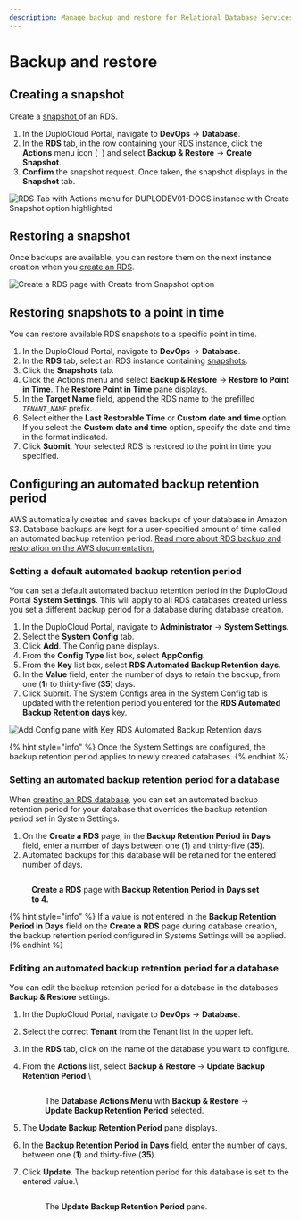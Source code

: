 ```yaml
---
description: Manage backup and restore for Relational Database Services (RDS)
---
```


# Backup and restore

## Creating a snapshot <a href="#id-0-toc-title" id="id-0-toc-title"></a>

Create a [snapshot ](https://docs.aws.amazon.com/AmazonRDS/latest/UserGuide/USER\_WorkingWithAutomatedBackups.html)of an RDS.

1. In the DuploCloud Portal, navigate to **DevOps** -> **Database**.
2. In the **RDS** tab, in the row containing your RDS instance, click the **Actions** menu icon ( <img src="../../../../.gitbook/assets/Kabab_three_Vertical_dots (5) (1).png" alt="" data-size="line"> ) and select **Backup & Restore** -> **Create Snapshot**.&#x20;
3. **Confirm** the snapshot request. Once taken, the snapshot displays in the **Snapshot** tab.

<div align="left">

<img src="../../../../.gitbook/assets/RDSpit1 (1).png" alt="RDS Tab with Actions menu for DUPLODEV01-DOCS instance with Create Snapshot option highlighted">

</div>

## Restoring a snapshot <a href="#id-1-toc-title" id="id-1-toc-title"></a>

Once backups are available, you can restore them on the next instance creation when you [create an RDS](./#0-toc-title).

<div align="left">

<img src="../../../../.gitbook/assets/res5 (1).png" alt="Create a RDS page with Create from Snapshot option">

</div>

## Restoring snapshots to a point in time

You can restore available RDS snapshots to a specific point in time.

1. In the DuploCloud Portal, navigate to **DevOps** -> **Database**.
2. In the **RDS** tab, select an RDS instance containing [snapshots](backup-and-restore.md#0-toc-title).
3. Click the **Snapshots** tab.
4. Click the Actions menu and select **Backup & Restore** -> **Restore to Point in Time**. The **Restore Point in Time** pane displays.
5. In the **Target Name** field, append the RDS name to the prefilled _`TENANT_NAME`_ prefix.
6. Select either the **Last Restorable Time** or **Custom date and time** option. If you select the **Custom date and time** option, specify the date and time in the format indicated.
7. Click **Submit**. Your selected RDS is restored to the point in time you specified.&#x20;

## Configuring an automated backup retention period <a href="#id-0-toc-title" id="id-0-toc-title"></a>

AWS automatically creates and saves backups of your database in Amazon S3. Database backups are kept for a user-specified amount of time called an automated backup retention period. [Read more about RDS backup and restoration on the AWS documentation.](https://aws.amazon.com/rds/features/backup/)&#x20;

### Setting a default automated backup retention period

You can set a default automated backup retention period in the DuploCloud Portal **System Settings**. This will apply to all RDS databases created unless you set a different backup period for a database during database creation.&#x20;

1. In the DuploCloud Portal, navigate to **Administrator** -> **System Settings**.
2. &#x20;Select the **System Config** tab.
3. Click **Add**. The Config pane displays.
4. From the **Config Type** list box, select **AppConfig**.
5. From the **Key** list box, select **RDS Automated Backup Retention days**.
6. In the **Value** field, enter the number of days to retain the backup, from one (**1**) to thirty-five (**35**) days.
7. Click Submit. The System Configs area in the System Config tab is updated with the retention period you entered for the **RDS Automated Backup Retention days** key.

<div align="left">

<img src="../../../../.gitbook/assets/res4.png" alt="Add Config pane with Key RDS Automated Backup Retention days">

</div>

{% hint style="info" %}
Once the System Settings are configured, the backup retention period applies to newly created databases.&#x20;
{% endhint %}

### Setting an automated backup retention period for a database

When [creating an RDS database](./#0-toc-title), you can set an automated backup retention period for your database that overrides the backup retention period set in System Settings.&#x20;

1. On the **Create a RDS** page, in the **Backup Retention Period in Days** field, enter a number of days between one (**1**) and thirty-five (**35**).&#x20;
2. Automated backups for this database will be retained for the entered number of days.

<div align="left">

<figure><img src="../../../../.gitbook/assets/Screenshot (250) (1).png" alt=""><figcaption><p><strong>Create a RDS</strong> page with <strong>Backup Retention Period in Days set to 4.</strong></p></figcaption></figure>

</div>

{% hint style="info" %}
&#x20;If a value is not entered in the **Backup Retention Period in Days** field on the **Create a RDS** page during database creation, the backup retention period configured in Systems Settings will be applied. &#x20;
{% endhint %}

### Editing an automated backup retention period for a database

You can edit the backup retention period for a database in the databases **Backup & Restore** settings.

1. In the DuploCloud Portal, navigate to **DevOps** -> **Database**.
2. Select the correct **Tenant** from the Tenant list in the upper left.
3. In the **RDS** tab, click on the name of the database you want to configure.
4.  From the **Actions** list, select **Backup & Restore** -> **Update Backup Retention Period**.\


    <div align="left">

    <figure><img src="../../../../.gitbook/assets/Screenshot (253).png" alt=""><figcaption><p>The <strong>Database Actions Menu</strong> with <strong>Backup &#x26; Restore</strong> -> <strong>Update Backup Retention Period</strong> selected. </p></figcaption></figure>

    </div>


5. The **Update Backup Retention Period** pane displays.
6. In the **Backup Retention Period in Days** field, enter the number of days, between one (**1**) and thirty-five (**35**).&#x20;
7.  Click **Update**. The backup retention period for this database is set to the entered value.\


    <div align="left">

    <figure><img src="../../../../.gitbook/assets/Screenshot (254) (1).png" alt=""><figcaption><p>The <strong>Update Backup Retention Period</strong> pane.</p></figcaption></figure>

    </div>



